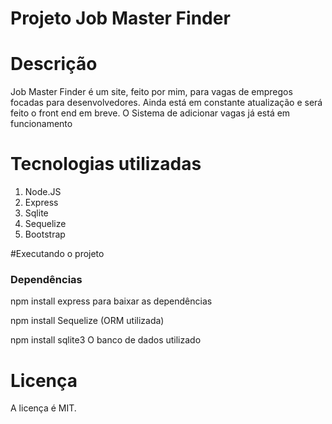 # Projeto Job Master Finder

# Descrição

Job Master Finder é um site, feito por mim, para vagas de empregos focadas para desenvolvedores. Ainda está em constante
atualização e será feito o front end em breve. O Sistema de adicionar vagas já está em funcionamento

# Tecnologias utilizadas

1. Node.JS
2. Express
3. Sqlite
4. Sequelize
5. Bootstrap

#Executando o projeto

### Dependências

npm install express para baixar as dependências

npm install Sequelize (ORM utilizada)

npm install sqlite3 O banco de dados utilizado

# Licença

A licença é MIT.
